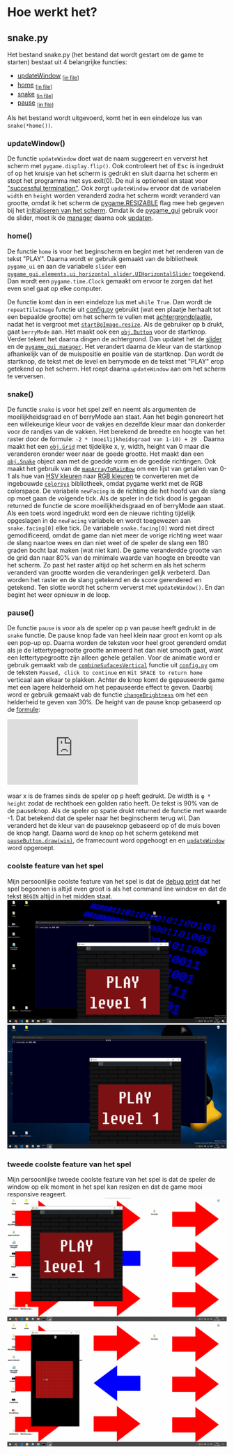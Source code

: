 # Hoe werkt het?

## snake.py
Het bestand snake.py (het bestand dat wordt gestart om de game te starten) bestaat uit 4 belangrijke functies:
 - [updateWindow](README.nl.md#L12) <sub>\[[in file](snake.py#L40)\]</sub>
 - [home](README.nl.md#L15) <sub>\[[in file](snake.py#L71)\]</sub>
 - [snake](README.nl.md#L20) <sub>\[[in file](snake.py#L148)\]</sub>
 - [pause](README.nl.md#L23) <sub>\[[in file](snake.py#L224)\]</sub>

Als het bestand wordt uitgevoerd, komt het in een eindeloze lus van `snake(*home())`.

### updateWindow()
De functie `updateWindow` doet wat de naam suggereert en ververst het scherm met `pygame.display.flip()`. Ook controleert het of <kbd>Esc</kbd> is ingedrukt of op het kruisje van het scherm is gedrukt en sluit daarna het scherm en stopt het programma met sys.exit(0). De nul is optioneel en staat voor ["successful termination"](https://docs.python.org/3/library/sys.html#sys.exit). Ook zorgt `updateWindow` ervoor dat de variabelen `width` en `height` worden veranderd zodra het scherm wordt veranderd van grootte, omdat ik het scherm de [pygame.RESIZABLE](http://www.pygame.org/docs/ref/display.html#pygame.display.set_mode) flag mee heb gegeven bij het [initialiseren van het scherm](https://github.com/Wouterr0/Snake/blob/master/snake.py#L35). Omdat ik de [pygame_gui](https://github.com/MyreMylar/pygame_gui) gebruik voor de slider, moet ik de [manager](https://pygame-gui.readthedocs.io/en/latest/pygame_gui.html#pygame_gui.ui_manager.UIManager) daarna ook [updaten](https://pygame-gui.readthedocs.io/en/latest/pygame_gui.html#pygame_gui.ui_manager.UIManager.update).

### home()
De functie `home` is voor het beginscherm en begint met het renderen van de tekst "PLAY". Daarna wordt er gebruik gemaakt van de bibliotheek `pygame_ui` en aan de variabele `slider` een [`pygame_gui.elements.ui_horizontal_slider.UIHorizontalSlider`](https://pygame-gui.readthedocs.io/en/latest/pygame_gui.elements.html#module-pygame_gui.elements.ui_horizontal_slider) toegekend. Dan wordt een `pygame.time.Clock` gemaakt om ervoor te zorgen dat het even snel gaat op elke computer.

De functie komt dan in een eindeloze lus met `while True`. Dan wordt de `repeatTileImage` functie uit [config.py](./config.py#L33) gebruikt (wat een plaatje herhaalt tot een bepaalde grootte) om het scherm te vullen met [achtergrondplaatje](assets/brick.png), nadat het is vergroot met [`startBgImage.resize`](https://pillow.readthedocs.io/en/3.1.x/reference/Image.html#PIL.Image.Image.resize). Als de gebruiker op <kbd>b</kbd> drukt, gaat `berryMode` aan. Het maakt ook een [`obj.Button`](objects.py#L182) voor de startknop. Verder tekent het daarna dingen de achtergrond. Dan updatet het de [slider](https://pygame-gui.readthedocs.io/en/latest/pygame_gui.elements.html#module-pygame_gui.elements.ui_horizontal_slider) en de [`pygame_gui manager`](https://pygame-gui.readthedocs.io/en/latest/pygame_gui.html#pygame_gui.ui_manager.UIManager). Het verandert daarna de kleur van de startknop afhankelijk van of de muispositie en positie van de startknop. Dan wordt de startknop, de tekst met de level en berrymode en de tekst met "PLAY" erop getekend op het scherm. Het roept daarna `updateWindow` aan om het scherm te verversen.

### snake()
De functie `snake` is voor het spel zelf en neemt als argumenten de moeilijkheidsgraad en of berryMode aan staat. Aan het begin genereert het een willekeurige kleur voor de vakjes en dezelfde kleur maar dan donkerder voor de randjes van de vakken. Het berekend de breedte en hoogte van het raster door de formule: `-2 * (moeilijkheidsgraad van 1-10) + 29 `. Daarna maakt het een [`obj.Grid`](objects.py#L31) met tijdelijke x, y, width, height van 0 maar die veranderen eronder weer naar de goede grootte. Het maakt dan een [`obj.Snake`](objects.py#L92) object aan met de goedde vorm en de goedde richtingen. Ook maakt het gebruik van de [`mapArrayToRainBow`](config.py#L54) om een lijst van getallen van 0-1 als hue van [HSV kleuren](https://en.wikipedia.org/wiki/HSL_and_HSV) naar [RGB kleuren](https://en.wikipedia.org/wiki/RGB_color_model) te converteren met de ingebouwde [`colorsys`](https://docs.python.org/3.8/library/colorsys.html) bibliotheek, omdat pygame werkt met de RGB colorspace. De variabele `newFacing` is de richting die het hoofd van de slang op moet gaan de volgende tick. Als de speler in de tick dood is gegaan returned de functie de score moeilijkheidsgraad en of berryMode aan staat. Als een toets word ingedrukt word een de nieuwe richting tijdelijk opgeslagen in de `newFacing` variabele en wordt toegewezen aan `snake.facing[0]` elke tick. De variabele `snake.facing[0]` word niet direct gemodificeerd, omdat de game dan niet meer de vorige richting weet waar de slang naartoe wees en dan niet weet of de speler de slang een 180 graden bocht laat maken (wat niet kan). De game veranderdde grootte van de grid dan naar 80% van de minimale waarde van hoogte en breedte van het scherm. Zo past het raster altijd op het scherm en als het scherm veranderd van grootte worden die veranderingen gelijk verbeterd. Dan worden het raster en de slang getekend en de score gerendered en getekend. Ten slotte wordt het scherm ververst met `updateWindow()`. En dan begint het weer opnieuw in de loop.

### pause()
De functie `pause` is voor als de speler op <kbd>p</kbd> van pause heeft gedrukt in de `snake` functie. De pause knop fade van heel klein naar groot en komt op als een pop-up op. Daarna worden de teksten voor heel groot gerenderd omdat als je de lettertypegrootte grootte animeerd het dan niet smooth gaat, want een lettertypegrootte zijn alleen gehele getallen. Voor de animatie word er gebruik gemaakt vab de [`combineSufacesVertical`](config.py#L25) functie uit [`config.py`](config.py) om de teksten `Paused, click to continue` en `Hit SPACE to return home` verticaal aan elkaar te plakken. Achter de knop komt de gepauseerde game met een lagere helderheid om het pepauseerde effect te geven. Daarbij word er gebruik gemaakt vab de functie [`changeBrightness`](config.py#L22) om het een helderheid te geven van 30%. De height van de pause knop gebaseerd op de [formule](https://www.desmos.com/calculator/xwd1igu7zd):

![equation](https://latex.codecogs.com/gif.latex?hoogte%3D50%5Csin%5Cleft%28%5Cfrac%7Bx%7D%7B10%7D%5Cright%29%5Ccdot1.03%5E%7B-x%7D&plus;%5Cleft%28100-1000%5Cfrac%7B1%7D%7B2x%7D%5Cright%29)

waar x is de frames sinds de speler op <kbd>p</kbd> heeft gedrukt. De width is `φ * height` zodat de rechthoek een golden ratio heeft. De tekst is 90% van de de pauseknop. Als de speler op spatie drukt returned de functie met waarde -1. Dat betekend dat de speler naar het beginscherm terug wil. Dan veranderd het de kleur van de pauseknop gebaseerd op of de muis boven de knop hangt. Daarna word de knop op het scherm getekend met [`pauseButton.draw(win)`](snake.py#L282), de framecount word opgehoogt en en [`updateWindow`](snake.py#L40) word opgeroept.

### coolste feature van het spel
Mijn persoonlijke coolste feature van het spel is dat de [debug print](snake.py#L32) dat het spel begonnen is altijd even groot is als het command line window en dat de tekst `BEGIN` altijd in het midden staat.
![example1](reference_images/example1.png)
![example2](reference_images/example2.png)

### tweede coolste feature van het spel
Mijn persoonlijke tweede coolste feature van het spel is dat de speler de window op elk moment in het spel kan resizen en dat de game mooi responsive reageert.
![2example1](reference_images/2example1.png)
![2example2](reference_images/2example2.png)
